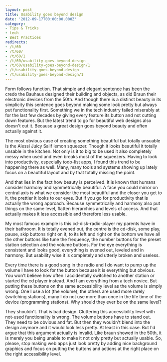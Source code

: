 ```yaml
---
layout: post
title: Usability goes beyond design
date: '2012-09-17T00:00:00.000Z'
category:
- Tips & Tricks
- tech
- Best Practices
redirects:
- /t/60
- /t/60/
- /t/60/1
- /t/60/usability-goes-beyond-design
- /t/60/usability-goes-beyond-design/1
- /t/usability-goes-beyond-design
- /t/usability-goes-beyond-design/1
---
```




Form follows function. That simple and elegant sentence has been the credo the Bauhaus designed their building and objects, as did Braun their electronic devices from the 50th. And though there is a distinct beauty in its simplicity this sentence goes beyond making some look pretty but always put functionality first. Something we in the tech industry failed miserably at for the last few decades by giving every feature its button and not cutting down features. But the latest trend to go for beautiful web designs also doesn't cut it. Because a great design goes beyond beauty and often actually against it.

The most obvious case of creating something beautiful but totally unsuable is the Alessi Juicy Salif lemon squeezer. Though it looks beautiful it totally unsable in the kitchen. Not only is it to big to be used it also completely messy when used and even breaks most of the squeezers. Having to look into productivity, especially todo-list apps, I found this trend to be happening there as well. Many, many tools and systems showing up lately focus on a beautiful layout and by that totally missing the point.

And that lies in the fact how beauty is perceived. It is known that humans consider harmony and symmetrically beautiful. A face you could mirror on central axis is what we consider the most beautiful and the closer you get to it, the prettier it looks to our eyes. But if you go for productivity that is actually the wrong approach. Because symmetrically and harmony also put things on the same level, flatten hierarchies and levels of access. And that actually makes it less accessible and therefore less usable. 

My most famous example is this cd-disk-radio-player my parents have in their bathroom. It is totally evened out, the centre is the cd-disk, some play, pause, skip buttons right on it, to its left and right on the bottom we have all the other buttons like tune the frequency, the number buttons for the preset station selection and the volume buttons. For the eye everything is consistent and looks good, everything is evened out, leveled and in harmony. But usability wise it is completely and utterly broken and useless.

Every time there is a good song in the radio and I do want to pump up the volume I have to look for the button because it is everything but obvious. You won't believe how often I accidentally switched to another station or started the cd player instead. And I am everything from a tech novice. But putting these buttons on the same accessibility level as the volume is simply wrong. One I use a lot (the volume), the others are used more rarely (switching stations), many I do not use more than once in the life time of the device (programming stations). Why should they ever be on the same level?

They shouldn't. That is bad design. Cluttering this accessibility level with not-used functionality is wrong. The volume buttons have to stand out. They need to be obvious and fat. But then they wouldn't blend into the design anymore and it would look less pretty. At least in this case. But I'd argue that this argument actually is invalid. Like braun showed in the 50th, it is merely you being unable to make it not only pretty but actually usable. So, please, stop making web apps just look pretty by adding nice background graphics and focus on putting the buttons and actions at the right place on the right accessibility level.
